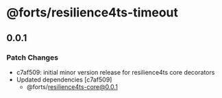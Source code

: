 # @forts/resilience4ts-timeout

## 0.0.1

### Patch Changes

- c7af509: initial minor version release for resilience4ts core decorators
- Updated dependencies [c7af509]
  - @forts/resilience4ts-core@0.0.1
